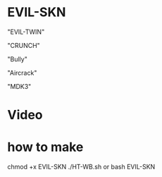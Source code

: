 # EVIL-SKN

"EVIL-TWIN"

"CRUNCH"

"Bully"

"Aircrack"

"MDK3"

# Video


# how to make

 chmod +x EVIL-SKN
 ./HT-WB.sh or bash EVIL-SKN
